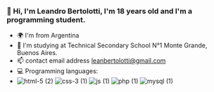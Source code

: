 ### &#128587; Hi, I'm Leandro Bertolotti, I'm 18 years old and I'm a programming student.
- &#127757; I'm from Argentina
- &#128221; I'm studying at Technical Secondary School N°1 Monte Grande, Buenos Aires.
- &#128235; contact email address leanbertolotti@gmail.com
- &#128187; Programming languages:
- ![html-5 (2)](https://github.com/leanbertolottiii/leanbertolottiii/assets/133821912/ea3ec188-8b2a-4edc-ae0f-28afb37ad874)
  ![css-3 (1)](https://github.com/leanbertolottiii/leanbertolottiii/assets/133821912/db2517b0-9a87-452b-9c5f-119dc1c80b16)
  ![js (1)](https://github.com/leanbertolottiii/leanbertolottiii/assets/133821912/875036f0-1963-4aea-b2c1-dbccabd080f7)
  ![php (1)](https://github.com/leanbertolottiii/leanbertolottiii/assets/133821912/f864ccb2-3c9c-44de-8680-0c4252028bc3)
  ![mysql (1)](https://github.com/leanbertolottiii/leanbertolottiii/assets/133821912/f530b2ed-06b4-4911-8df1-71010e2bfbd7)
